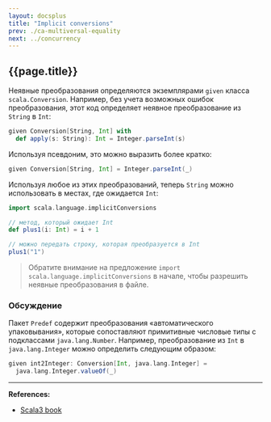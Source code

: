 ```yaml
---
layout: docsplus
title: "Implicit conversions"
prev: ./ca-multiversal-equality
next: ../concurrency
---
```


## {{page.title}}

Неявные преобразования определяются экземплярами `given` класса `scala.Conversion`. 
Например, без учета возможных ошибок преобразования, этот код определяет неявное преобразование из `String` в `Int`:

```scala
given Conversion[String, Int] with
  def apply(s: String): Int = Integer.parseInt(s)
```

Используя псевдоним, это можно выразить более кратко:

```scala
given Conversion[String, Int] = Integer.parseInt(_)
```

Используя любое из этих преобразований, теперь `String` можно использовать в местах, где ожидается `Int`:

```scala
import scala.language.implicitConversions

// метод, который ожидает Int
def plus1(i: Int) = i + 1

// можно передать строку, которая преобразуется в Int
plus1("1")
```

> Обратите внимание на предложение `import scala.language.implicitConversions` в начале, 
> чтобы разрешить неявные преобразования в файле.


### Обсуждение

Пакет `Predef` содержит преобразования «автоматического упаковывания», 
которые сопоставляют примитивные числовые типы с подклассами `java.lang.Number`. 
Например, преобразование из `Int` в `java.lang.Integer` можно определить следующим образом:

```scala
given int2Integer: Conversion[Int, java.lang.Integer] =
  java.lang.Integer.valueOf(_)
```


---

**References:**
- [Scala3 book](https://docs.scala-lang.org/scala3/book/ca-implicit-conversions.html)
